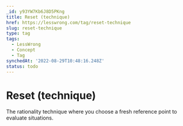 ```yaml
---
_id: y93YW7Kb6J8D5PKng
title: Reset (technique)
href: https://lesswrong.com/tag/reset-technique
slug: reset-technique
type: tag
tags:
  - LessWrong
  - Concept
  - Tag
synchedAt: '2022-08-29T10:48:16.248Z'
status: todo
---
```


# Reset (technique)

The rationality technique where you choose a fresh reference point to evaluate situations.
